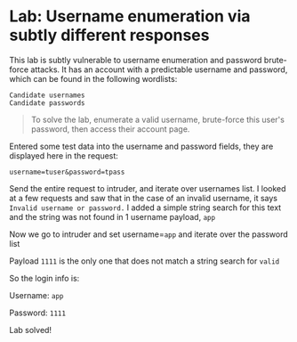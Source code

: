 # Lab: Username enumeration via subtly different responses

 This lab is subtly vulnerable to username enumeration and password brute-force attacks. It has an account with a predictable username and password, which can be found in the following wordlists:

    Candidate usernames
    Candidate passwords

>To solve the lab, enumerate a valid username, brute-force this user's password, then access their account page. 

Entered some test data into the username and password fields, they are displayed here in the request:

`username=tuser&password=tpass`

Send the entire request to intruder, and iterate over usernames list. I looked at a few requests and saw that in the case of an invalid username, it says `Invalid username or password.` I added a simple string search for this text and the string was not found in 1 username payload, `app`

Now we go to intruder and set username=`app` and iterate over the password list

Payload `1111` is the only one that does not match a string search for `valid`

So the login info is:

Username: `app`

Password: `1111`

Lab solved!